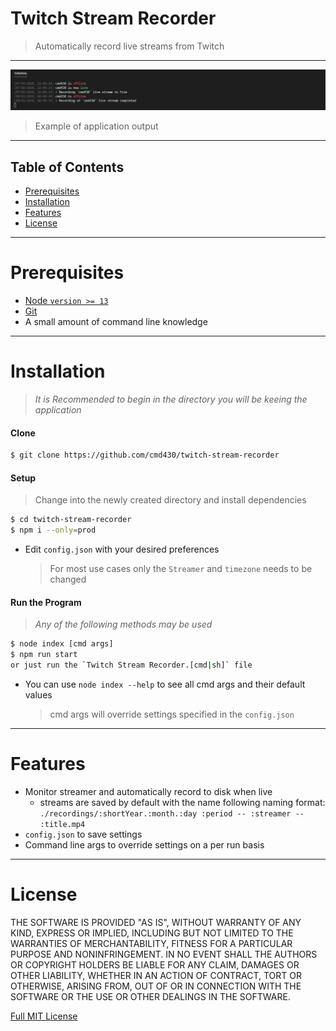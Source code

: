 # Twitch Stream Recorder

> Automatically record live streams from Twitch

---

![](./.github/example_output.png) 
> Example of application output
---

## Table of Contents
- [Prerequisites](#prerequisites)
- [Installation](#installation)
- [Features](#features)
- [License](#license)

---

# Prerequisites
- [Node `version >= 13`](https://nodejs.org/en/download/current/)
- [Git](https://git-scm.com/downloads)
- A small amount of command line knowledge

---

# Installation
> *It is Recommended to begin in the directory you will be keeing the application*

#### Clone
  ```bash
  $ git clone https://github.com/cmd430/twitch-stream-recorder
  ```


#### Setup
> Change into the newly created directory and install dependencies
  ```bash
  $ cd twitch-stream-recorder
  $ npm i --only=prod
  ```
- Edit `config.json` with your desired preferences  
  > For most use cases only the `Streamer` and `timezone` needs to be changed

#### Run the Program
> *Any of the following methods may be used*
  ```bash
  $ node index [cmd args]
  $ npm run start
  or just run the `Twitch Stream Recorder.[cmd|sh]` file
  ```
- You can use `node index --help` to see all cmd args and their default values
  > cmd args will override settings specified in the `config.json`

---

# Features
- Monitor streamer and automatically record to disk when live
  - streams are saved by default with the name following naming format:  
   `./recordings/:shortYear.:month.:day :period -- :streamer -- :title.mp4`
- `config.json` to save settings
- Command line args to override settings on a per run basis

---

# License
THE SOFTWARE IS PROVIDED "AS IS", WITHOUT WARRANTY OF ANY KIND, EXPRESS OR IMPLIED, INCLUDING BUT NOT LIMITED TO THE WARRANTIES OF MERCHANTABILITY, FITNESS FOR A PARTICULAR PURPOSE AND NONINFRINGEMENT. IN NO EVENT SHALL THE AUTHORS OR COPYRIGHT HOLDERS BE LIABLE FOR ANY CLAIM, DAMAGES OR OTHER LIABILITY, WHETHER IN AN ACTION OF CONTRACT, TORT OR OTHERWISE, ARISING FROM, OUT OF OR IN CONNECTION WITH THE SOFTWARE OR THE USE OR OTHER DEALINGS IN THE SOFTWARE.

[Full MIT License](LICENSE.md)
